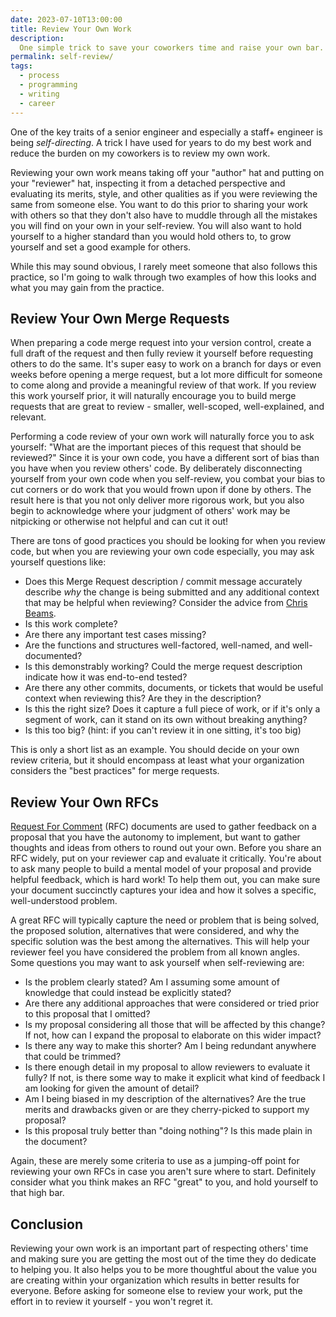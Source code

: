```yaml
---
date: 2023-07-10T13:00:00
title: Review Your Own Work
description:
  One simple trick to save your coworkers time and raise your own bar.
permalink: self-review/
tags:
  - process
  - programming
  - writing
  - career
---
```


One of the key traits of a senior engineer and especially a staff+ engineer is
being _self-directing_. A trick I have used for years to do my best work and
reduce the burden on my coworkers is to review my own work.

Reviewing your own work means taking off your "author" hat and putting on your
"reviewer" hat, inspecting it from a detached perspective and evaluating its
merits, style, and other qualities as if you were reviewing the same from
someone else. You want to do this prior to sharing your work with others so that
they don't also have to muddle through all the mistakes you will find on your
own in your self-review. You will also want to hold yourself to a higher
standard than you would hold others to, to grow yourself and set a good example
for others.

While this may sound obvious, I rarely meet someone that also follows this
practice, so I'm going to walk through two examples of how this looks and what
you may gain from the practice.

## Review Your Own Merge Requests

When preparing a code merge request into your version control, create a full
draft of the request and then fully review it yourself before requesting others
to do the same. It's super easy to work on a branch for days or even weeks
before opening a merge request, but a lot more difficult for someone to come
along and provide a meaningful review of that work. If you review this work
yourself prior, it will naturally encourage you to build merge requests that are
great to review - smaller, well-scoped, well-explained, and relevant.

Performing a code review of your own work will naturally force you to ask
yourself: "What are the important pieces of this request that should be
reviewed?" Since it is your own code, you have a different sort of bias than you
have when you review others' code. By deliberately disconnecting yourself from
your own code when you self-review, you combat your bias to cut corners or do
work that you would frown upon if done by others. The result here is that you
not only deliver more rigorous work, but you also begin to acknowledge where
your judgment of others' work may be nitpicking or otherwise not helpful and can
cut it out!

There are tons of good practices you should be looking for when you review code,
but when you are reviewing your own code especially, you may ask yourself
questions like:

- Does this Merge Request description / commit message accurately describe _why_
  the change is being submitted and any additional context that may be helpful
  when reviewing? Consider the advice from [Chris Beams][cbeams].
- Is this work complete?
- Are there any important test cases missing?
- Are the functions and structures well-factored, well-named, and
  well-documented?
- Is this demonstrably working? Could the merge request description indicate how
  it was end-to-end tested?
- Are there any other commits, documents, or tickets that would be useful
  context when reviewing this? Are they in the description?
- Is this the right size? Does it capture a full piece of work, or if it's only
  a segment of work, can it stand on its own without breaking anything?
- Is this too big? (hint: if you can't review it in one sitting, it's too big)

This is only a short list as an example. You should decide on your own review
criteria, but it should encompass at least what your organization considers the
"best practices" for merge requests.

[cbeams]: https://cbea.ms/git-commit/

## Review Your Own RFCs

[Request For Comment][rfc] (RFC) documents are used to gather feedback on a
proposal that you have the autonomy to implement, but want to gather thoughts
and ideas from others to round out your own. Before you share an RFC widely, put
on your reviewer cap and evaluate it critically. You're about to ask many people
to build a mental model of your proposal and provide helpful feedback, which is
hard work! To help them out, you can make sure your document succinctly captures
your idea and how it solves a specific, well-understood problem.

A great RFC will typically capture the need or problem that is being solved, the
proposed solution, alternatives that were considered, and why the specific
solution was the best among the alternatives. This will help your reviewer feel
you have considered the problem from all known angles. Some questions you may
want to ask yourself when self-reviewing are:

- Is the problem clearly stated? Am I assuming some amount of knowledge that
  could instead be explicitly stated?
- Are there any additional approaches that were considered or tried prior to
  this proposal that I omitted?
- Is my proposal considering all those that will be affected by this change? If
  not, how can I expand the proposal to elaborate on this wider impact?
- Is there any way to make this shorter? Am I being redundant anywhere that
  could be trimmed?
- Is there enough detail in my proposal to allow reviewers to evaluate it fully?
  If not, is there some way to make it explicit what kind of feedback I am
  looking for given the amount of detail?
- Am I being biased in my description of the alternatives? Are the true merits
  and drawbacks given or are they cherry-picked to support my proposal?
- Is this proposal truly better than "doing nothing"? Is this made plain in the
  document?

Again, these are merely some criteria to use as a jumping-off point for
reviewing your own RFCs in case you aren't sure where to start. Definitely
consider what you think makes an RFC "great" to you, and hold yourself to that
high bar.

## Conclusion

Reviewing your own work is an important part of respecting others' time and
making sure you are getting the most out of the time they do dedicate to helping
you. It also helps you to be more thoughtful about the value you are creating
within your organization which results in better results for everyone. Before
asking for someone else to review your work, put the effort in to review it
yourself - you won't regret it.

[rfc]: http://philcalcado.com/2018/11/19/a_structured_rfc_process.html
